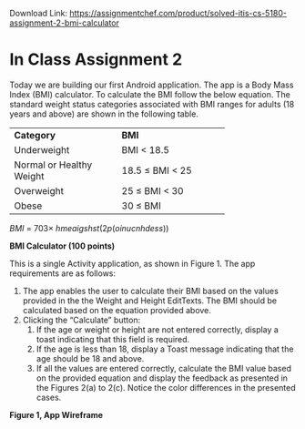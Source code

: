 Download Link: https://assignmentchef.com/product/solved-itis-cs-5180-assignment-2-bmi-calculator
<br>



<h1>In Class Assignment 2</h1>

Today we are building our first Android application. The app is a Body Mass Index (BMI) calculator. To calculate the BMI follow the below equation. The standard weight status categories associated with BMI ranges for adults (18 years and above) are shown in the following table.

<table width="347">

 <tbody>

  <tr>

   <td width="173"><strong>Category</strong></td>

   <td width="173"><strong>BMI</strong></td>

  </tr>

  <tr>

   <td width="173">Underweight</td>

   <td width="173">BMI &lt; 18.5</td>

  </tr>

  <tr>

   <td width="173">Normal or Healthy Weight</td>

   <td width="173">18.5 ≤ BMI &lt; 25</td>

  </tr>

  <tr>

   <td width="173">Overweight</td>

   <td width="173">25 ≤ BMI &lt; 30</td>

  </tr>

  <tr>

   <td width="173">Obese</td>

   <td width="173">30 ≤ BMI</td>

  </tr>

 </tbody>

</table>

<em>BMI </em>= 703× <em>hmeaigshst</em>(2<em>p</em>(<em>oinucnhdess</em>))

<strong>BMI Calculator (100 points) </strong>

This is a single Activity application, as shown in Figure 1. The app requirements are as follows:

<ol>

 <li>The app enables the user to calculate their BMI based on the values provided in the the Weight and Height EditTexts. The BMI should be calculated based on the equation provided above.</li>

 <li>Clicking the “Calculate” button:

  <ol>

   <li>If the age or weight or height are not entered correctly, display a toast indicating that this field is required.</li>

   <li>If the age is less than 18, display a Toast message indicating that the age should be 18 and above.</li>

   <li>If all the values are entered correctly, calculate the BMI value based on the provided equation and display the feedback as presented in the Figures 2(a) to 2(c). Notice the color differences in the presented cases.</li>

  </ol></li>

</ol>

<sup>                                                                                                         </sup><strong>Figure 1, App Wireframe</strong>